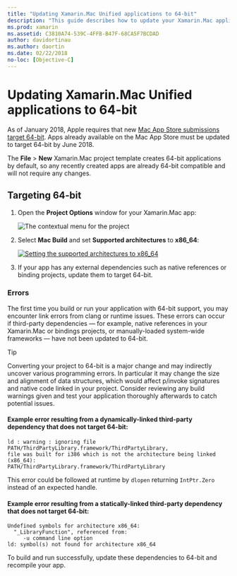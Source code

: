 ```yaml
---
title: "Updating Xamarin.Mac Unified applications to 64-bit"
description: "This guide describes how to update your Xamarin.Mac applications to target 64-bit. It also provides examples of the kinds of errors that may be encountered when making this change."
ms.prod: xamarin
ms.assetid: C3810A74-539C-4FFB-B47F-68CA5F7BCDAD
author: davidortinau
ms.author: daortin
ms.date: 02/22/2018
no-loc: [Objective-C]
---
```


# Updating Xamarin.Mac Unified applications to 64-bit

As of January 2018, Apple requires that new 
[Mac App Store submissions target 64-bit](https://developer.apple.com/news/?id=06282017a). 
Apps already available on the Mac App Store must be updated to target 64-bit by
June 2018.

The **File** > **New** Xamarin.Mac project template creates 64-bit 
applications by default, so any recently created apps are already 64-bit 
compatible and will not require any changes.

## Targeting 64-bit

1. Open the **Project Options** window for your Xamarin.Mac app:

   ![The contextual menu for the project](mac-64-bit-images/1-contextual_menu-vsmac.png "The contextual menu for the project")

2. Select **Mac Build** and set **Supported architectures** to **x86\_64**:

   [![Setting the supported architectures to x86_64](mac-64-bit-images/2-project_options-vsmac.png "Setting the supported architectures to x86_64")](mac-64-bit-images/2-project_options-vsmac-large.png#lightbox)

3. If your app has any external dependencies such as native references or
   binding projects, update them to target 64-bit.

### Errors

The first time you build or run your application with 64-bit support,
you may encounter link errors from clang or runtime issues. These errors
can occur if third-party dependencies — for example, native references in
your Xamarin.Mac or bindings projects, or manually-loaded system-wide
frameworks — have not been updated to 64-bit.

> [!TIP]
> Converting your project to 64-bit is a major change and may indirectly
> uncover various programming errors. In particular it may change the size and
> alignment of data structures, which would affect p/invoke signatures and
> native code linked in your project. Consider reviewing any build warnings
> given and test your application thoroughly afterwards to catch potential
> issues.

#### Example error resulting from a dynamically-linked third-party dependency that does not target 64-bit:

```console
ld : warning : ignoring file PATH/ThirdPartyLibrary.framework/ThirdPartyLibrary, 
file was built for i386 which is not the architecture being linked (x86_64): 
PATH/ThirdPartyLibrary.framework/ThirdPartyLibrary 
```

This error could be followed at runtime by `dlopen` returning `IntPtr.Zero` 
instead of an expected handle.

#### Example error resulting from a statically-linked third-party dependency that does not target 64-bit:

```console
Undefined symbols for architecture x86_64:
  "_LibraryFunction", referenced from:
     -u command line option
ld: symbol(s) not found for architecture x86_64 
```

To build and run successfully, update these dependencies to 64-bit and 
recompile your app.
